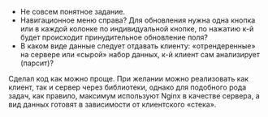 - Не совсем понятное задание.
- Навигационное меню справа? Для обновления нужна одна кнопка или в каждой колонке по индивидуальной кнопке, по нажатию к-й будет происходит принудительное обновление поля?
- В каком виде данные следует отдавать клиенту: «отрендеренные» на сервере или «сырой» набор данных, к-й клиент сам анализирует (парсит)?

Сделал код как можно проще.
При желании можно реализовать как клиент, так и сервер через библиотеки, однако для подобного рода задач, как правило, максимум используют Nginx в качестве сервера, а вид данных готовят в зависимости от клиентского «стека».